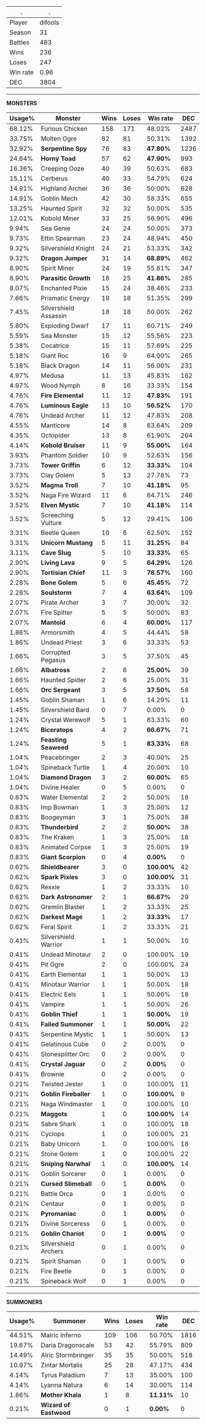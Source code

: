 .|.
|-|-
Player|difools
Season|31
Battles|483
Wins|236
Loses|247
Win rate|0.96
DEC|3804

---
**MONSTERS**

Usage%|Monster|Wins|Loses|Win rate|DEC|
-|-|-|-|-|-|
68.12%|Furious Chicken|158|171|48.02%|2487|
33.75%|Molten Ogre|82|81|50.31%|1392|
32.92%|**Serpentine Spy**|76|83|**47.80%**|1236|
24.64%|**Horny Toad**|57|62|**47.90%**|993|
16.36%|Creeping Ooze|40|39|50.63%|683|
15.11%|Cerberus|40|33|54.79%|624|
14.91%|Highland Archer|36|36|50.00%|628|
14.91%|Goblin Mech|42|30|58.33%|655|
13.25%|Haunted Spirit|32|32|50.00%|535|
12.01%|Kobold Miner|33|25|56.90%|496|
9.94%|Sea Genie|24|24|50.00%|373|
9.73%|Ettin Spearman|23|24|48.94%|450|
9.32%|Silvershield Knight|24|21|53.33%|342|
9.32%|**Dragon Jumper**|31|14|**68.89%**|462|
8.90%|Spirit Miner|24|19|55.81%|347|
8.90%|**Parasitic Growth**|18|25|**41.86%**|285|
8.07%|Enchanted Pixie|15|24|38.46%|233|
7.66%|Prismatic Energy|19|18|51.35%|299|
7.45%|Silvershield Assassin|18|18|50.00%|262|
5.80%|Exploding Dwarf|17|11|60.71%|249|
5.59%|Sea Monster|15|12|55.56%|223|
5.38%|Cocatrice|15|11|57.69%|225|
5.18%|Giant Roc|16|9|64.00%|265|
5.18%|Black Dragon|14|11|56.00%|231|
4.97%|Medusa|11|13|45.83%|162|
4.97%|Wood Nymph|8|16|33.33%|154|
4.76%|**Fire Elemental**|11|12|**47.83%**|191|
4.76%|**Luminous Eagle**|13|10|**56.52%**|170|
4.76%|Undead Archer|11|12|47.83%|208|
4.55%|Manticore|14|8|63.64%|209|
4.35%|Octopider|13|8|61.90%|204|
4.14%|**Kobold Bruiser**|11|9|**55.00%**|164|
3.93%|Phantom Soldier|10|9|52.63%|156|
3.73%|**Tower Griffin**|6|12|**33.33%**|104|
3.73%|Clay Golem|5|13|27.78%|73|
3.52%|**Magma Troll**|7|10|**41.18%**|95|
3.52%|Naga Fire Wizard|11|6|64.71%|246|
3.52%|**Elven Mystic**|7|10|**41.18%**|114|
3.52%|Screeching Vulture|5|12|29.41%|106|
3.31%|Beetle Queen|10|6|62.50%|152|
3.31%|**Unicorn Mustang**|5|11|**31.25%**|84|
3.11%|**Cave Slug**|5|10|**33.33%**|65|
2.90%|**Living Lava**|9|5|**64.29%**|126|
2.90%|**Tortisian Chief**|11|3|**78.57%**|160|
2.28%|**Bone Golem**|5|6|**45.45%**|72|
2.28%|**Soulstorm**|7|4|**63.64%**|109|
2.07%|Pirate Archer|3|7|30.00%|32|
2.07%|Fire Spitter|5|5|50.00%|83|
2.07%|**Mantoid**|6|4|**60.00%**|117|
1.86%|Armorsmith|4|5|44.44%|58|
1.86%|Undead Priest|3|6|33.33%|53|
1.66%|Corrupted Pegasus|3|5|37.50%|45|
1.66%|**Albatross**|2|6|**25.00%**|39|
1.66%|Haunted Spider|2|6|25.00%|31|
1.66%|**Orc Sergeant**|3|5|**37.50%**|58|
1.45%|Goblin Shaman|1|6|14.29%|11|
1.45%|Silvershield Bard|0|7|0.00%|0|
1.24%|Crystal Werewolf|5|1|83.33%|60|
1.24%|**Biceratops**|4|2|**66.67%**|71|
1.24%|**Feasting Seaweed**|5|1|**83.33%**|68|
1.04%|Peacebringer|2|3|40.00%|25|
1.04%|Spineback Turtle|1|4|20.00%|10|
1.04%|**Diamond Dragon**|3|2|**60.00%**|65|
1.04%|Divine Healer|0|5|0.00%|0|
0.83%|Water Elemental|2|2|50.00%|18|
0.83%|Imp Bowman|1|3|25.00%|12|
0.83%|Boogeyman|3|1|75.00%|38|
0.83%|**Thunderbird**|2|2|**50.00%**|38|
0.83%|The Kraken|1|3|25.00%|18|
0.83%|Animated Corpse|1|3|25.00%|19|
0.83%|**Giant Scorpion**|0|4|**0.00%**|0|
0.62%|**Shieldbearer**|3|0|**100.00%**|42|
0.62%|**Spark Pixies**|3|0|**100.00%**|31|
0.62%|Rexxie|1|2|33.33%|10|
0.62%|**Dark Astronomer**|2|1|**66.67%**|29|
0.62%|Gremlin Blaster|1|2|33.33%|25|
0.62%|**Darkest Mage**|1|2|**33.33%**|17|
0.62%|Feral Spirit|1|2|33.33%|21|
0.41%|Silvershield Warrior|1|1|50.00%|10|
0.41%|Undead Minotaur|2|0|100.00%|19|
0.41%|Pit Ogre|2|0|100.00%|24|
0.41%|Earth Elemental|1|1|50.00%|13|
0.41%|Minotaur Warrior|1|1|50.00%|18|
0.41%|Electric Eels|1|1|50.00%|18|
0.41%|Vampire|1|1|50.00%|26|
0.41%|**Goblin Thief**|1|1|**50.00%**|19|
0.41%|**Failed Summoner**|1|1|**50.00%**|22|
0.41%|Serpentine Mystic|1|1|50.00%|13|
0.41%|Gelatinous Cube|0|2|0.00%|0|
0.41%|Stonesplitter Orc|0|2|0.00%|0|
0.41%|**Crystal Jaguar**|0|2|**0.00%**|0|
0.41%|Brownie|0|2|0.00%|0|
0.21%|Twisted Jester|1|0|100.00%|11|
0.21%|**Goblin Fireballer**|1|0|**100.00%**|9|
0.21%|Naga Windmaster|1|0|100.00%|10|
0.21%|**Maggots**|1|0|**100.00%**|14|
0.21%|Sabre Shark|1|0|100.00%|18|
0.21%|Cyclops|1|0|100.00%|21|
0.21%|Baby Unicorn|1|0|100.00%|18|
0.21%|Stone Golem|1|0|100.00%|22|
0.21%|**Sniping Narwhal**|1|0|**100.00%**|14|
0.21%|Goblin Sorcerer|0|1|0.00%|0|
0.21%|**Cursed Slimeball**|0|1|**0.00%**|0|
0.21%|Battle Orca|0|1|0.00%|0|
0.21%|Centaur|0|1|0.00%|0|
0.21%|**Pyromaniac**|0|1|**0.00%**|0|
0.21%|Divine Sorceress|0|1|0.00%|0|
0.21%|**Goblin Chariot**|0|1|**0.00%**|0|
0.21%|Silvershield Archers|0|1|0.00%|0|
0.21%|Spirit Shaman|0|1|0.00%|0|
0.21%|Fire Beetle|0|1|0.00%|0|
0.21%|Spineback Wolf|0|1|0.00%|0|

---
**SUMMONERS**

Usage%|Summoner|Wins|Loses|Win rate|DEC|
-|-|-|-|-|-|
44.51%|Malric Inferno|109|106|50.70%|1816|
19.67%|Daria Dragonscale|53|42|55.79%|809|
14.49%|Alric Stormbringer|35|35|50.00%|518|
10.97%|Zintar Mortalis|25|28|47.17%|434|
4.14%|Tyrus Paladium|7|13|35.00%|100|
4.14%|Lyanna Natura|6|14|30.00%|114|
1.86%|**Mother Khala**|1|8|**11.11%**|10|
0.21%|**Wizard of Eastwood**|0|1|**0.00%**|0|

